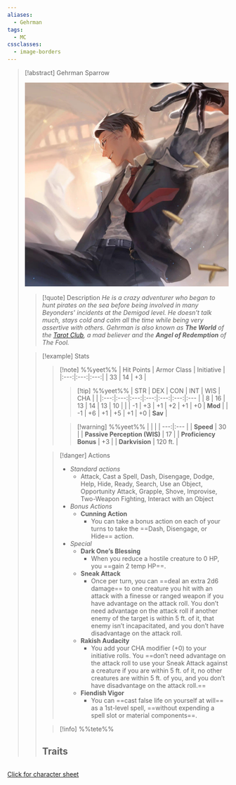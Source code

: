 ```yaml
---
aliases:
  - Gehrman
tags:
  - MC
cssclasses:
  - image-borders
---
```


> [!abstract] Gehrman Sparrow
> 
> ![0.25](images/gehrmanicon.jpg)
> 
>> [!quote] Description
>> *He is a crazy adventurer who began to hunt pirates on the sea before being involved in many Beyonders' incidents at the Demigod level. He doesn't talk much, stays cold and calm all the time while being very assertive with others. Gehrman is also known as **The World** of the [Tarot Club](https://lordofthemysteries.fandom.com/wiki/Tarot_Club "Tarot Club"), a mad believer and the **Angel of Redemption** of The Fool.*
>
>> [!example] Stats
>>> [!note] %%yeet%%
| Hit Points | Armor Class | Initiative |
|:---:|:---:|:---:|
| 33 | 14 | +3 |
>>>
>>>> [!tip] %%yeet%%
| STR | DEX | CON | INT | WIS | CHA |  |
|:---:|:---:|:---:|:---:|:---:|:---:|:--- |
|  8 | 16 | 13 | 14 | 13 | 10 |     |
| -1 | +3 | +1 | +2 | +1 | +0 | **Mod** |
| -1 | +6 | +1 | +5 | +1 | +0 | **Sav** |
>>>
>>>> [!warning] %%yeet%%
|  |  |
| ---:|:--- |
| **Speed** | 30 |
| **Passive Perception (WIS)** | 17 |
| **Proficiency Bonus** | +3 |
| **Darkvision** | 120 ft. |
>> 
>> 
>>> [!danger] Actions 
>>> - *Standard actions*
>>> 	- Attack, Cast a Spell, Dash, Disengage, Dodge, Help, Hide, Ready, Search, Use an Object, Opportunity Attack, Grapple, Shove, Improvise, Two-Weapon Fighting, Interact with an Object 
>>> - *Bonus Actions* 
>>> 	- **Cunning Action** 
>>> 		- You can take a bonus action on each of your turns to take the ==Dash, Disengage, or Hide== action. 
>>> - *Special*
>>> 	- **Dark One’s Blessing**
>>> 		- When you reduce a hostile creature to 0 HP, you ==gain 2 temp HP==.
>>> 	- **Sneak Attack** 
>>> 		- Once per turn, you can ==deal an extra 2d6 damage== to one creature you hit with an attack with a finesse or ranged weapon if you have advantage on the attack roll. You don’t need advantage on the attack roll if another enemy of the target is within 5 ft. of it, that enemy isn’t incapacitated, and you don’t have disadvantage on the attack roll.
>>> 	-  **Rakish Audacity**
>>> 		- You add your CHA modifier (+0) to your initiative rolls. You ==don’t need advantage on the attack roll to use your Sneak Attack against a creature if you are within 5 ft. of it, no other creatures are within 5 ft. of you, and you don’t have disadvantage on the attack roll.== 
>>> 	- **Fiendish Vigor** 
>>> 		- You can ==cast false life on yourself at will== as a 1st-level spell, ==without expending a spell slot or material components==. 
>> 
>>> [!info] %%tete%%
>> ## Traits
| | |
| --- | --- |



[Click for character sheet](Gehrman%20Sparrow.pdf)